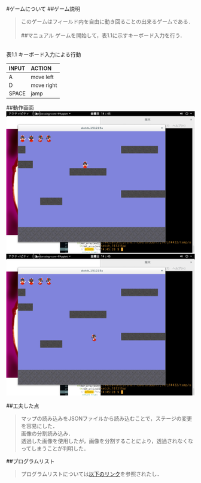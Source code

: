 #ゲームについて
##ゲーム説明
>このゲームはフィールド内を自由に動き回ることの出来るゲームである．
<br><br>
##マニュアル
>ゲームを開始して，表1.1に示すキーボード入力を行う．

<br>
表1.1 キーボード入力による行動

| INPUT |   ACTION  |
|:---|:---|
|A|move left| 
|D|move right|
|SPACE|jamp|

##動作画面
![image1](./image1.png)
![image2](./image2.png)

##工夫した点
>マップの読み込みをJSONファイルから読み込むことで，ステージの変更を容易にした．<br>
>画像の分割読み込み．<br>
>透過した画像を使用したが，画像を分割することにより，透過されなくなってしまうことが判明した．<br>

##プログラムリスト
>プログラムリストについては[以下のリンク](https://github.com/waribashi624/2dprocessing/tree/issue1/sketch_151215a)を参照されたし．

